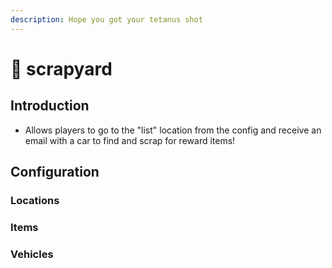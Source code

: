 ```yaml
---
description: Hope you got your tetanus shot
---
```


# 🔋 scrapyard

## Introduction

* Allows players to go to the "list" location from the config and receive an email with a car to find and scrap for reward items!




## Configuration

### Locations



### Items


### Vehicles

